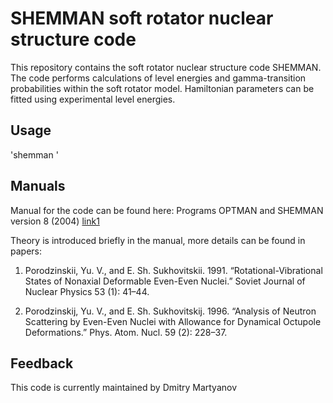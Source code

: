# SHEMMAN soft rotator nuclear structure code
This repository contains the soft rotator nuclear structure code SHEMMAN. The code performs 
calculations of level energies and gamma-transition probabilities within the soft rotator model.
Hamiltonian parameters can be fitted using experimental level energies.

## Usage

'shemman <inputfile> <outputfile>'


## Manuals

Manual for the code can be found here:
Programs OPTMAN and SHEMMAN version 8 (2004) [link1]

[link1]: https://inis.iaea.org/collection/NCLCollectionStore/_Public/36/116/36116793.pdf?r=1

Theory is introduced briefly in the manual, more details can be found in papers: 

1) Porodzinskii, Yu. V., and E. Sh. Sukhovitskii. 1991. “Rotational-Vibrational States of Nonaxial Deformable Even-Even Nuclei.” Soviet Journal of Nuclear Physics 53 (1): 41–44.

2) Porodzinskij, Yu. V., and E. Sh. Sukhovitskij. 1996. “Analysis of Neutron Scattering by Even-Even Nuclei with Allowance for Dynamical Octupole Deformations.” Phys. Atom. Nucl. 59 (2): 228–37.


## Feedback

This code is currently maintained by Dmitry Martyanov

